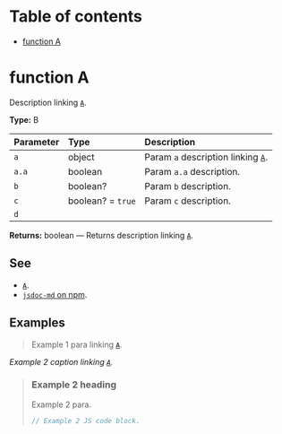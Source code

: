 # Table of contents

- [function A](#function-a)

# function A

Description linking [`A`](#function-a).

**Type:** B

| Parameter | Type              | Description                                       |
| :-------- | :---------------- | :------------------------------------------------ |
| `a`       | object            | Param `a` description linking [`A`](#function-a). |
| `a.a`     | boolean           | Param `a.a` description.                          |
| `b`       | boolean?          | Param `b` description.                            |
| `c`       | boolean? = `true` | Param `c` description.                            |
| `d`       |                   |                                                   |

**Returns:** boolean — Returns description linking [`A`](#function-a).

## See

- [`A`](#function-a).
- [`jsdoc-md` on npm](https://npm.im/jsdoc-md).

## Examples

> Example 1 para linking [`A`](#function-a).

_Example 2 caption linking [`A`](#function-a)._

> ### Example 2 heading
>
> Example 2 para.
>
> ```js
> // Example 2 JS code block.
> ```
